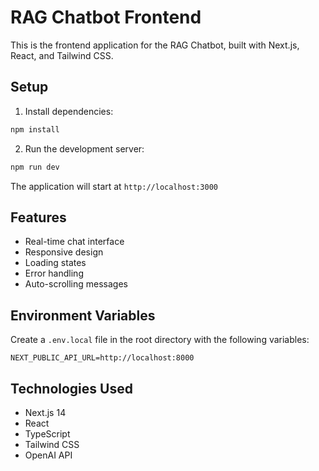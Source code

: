 # RAG Chatbot Frontend

This is the frontend application for the RAG Chatbot, built with Next.js, React, and Tailwind CSS.

## Setup

1. Install dependencies:

```bash
npm install
```

2. Run the development server:

```bash
npm run dev
```

The application will start at `http://localhost:3000`

## Features

- Real-time chat interface
- Responsive design
- Loading states
- Error handling
- Auto-scrolling messages

## Environment Variables

Create a `.env.local` file in the root directory with the following variables:

```
NEXT_PUBLIC_API_URL=http://localhost:8000
```

## Technologies Used

- Next.js 14
- React
- TypeScript
- Tailwind CSS
- OpenAI API
